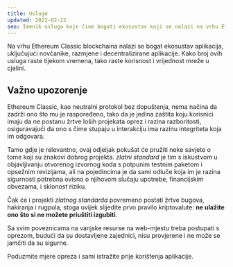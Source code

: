 ```yaml
---
title: Usluge
updated: 2022-02-22
seo: Imenik usluga koje čine bogati ekosustav koji se nalazi na vrhu Ethereum Classica, uključujući novčanike, razmjene i decentralizirane aplikacije.
---
```


Na vrhu Ethereum Classic blockchaina nalazi se bogat ekosustav aplikacija, uključujući novčanike, razmjene i decentralizirane aplikacije. Kako broj ovih usluga raste tijekom vremena, tako raste korisnost i vrijednost mreže u cjelini.

## Važno upozorenje

Ethereum Classic, kao neutralni protokol bez dopuštenja, nema načina da zadrži ono što mu je raspoređeno, tako da je jedina zaštita koju korisnici imaju da ne postanu žrtve loših projekata oprez i razina razboritosti, osiguravajući da ono s čime stupaju u interakciju ima razinu integriteta koja im odgovara.

Tamo gdje je relevantno, ovaj odjeljak pokušat će pružiti neke savjete o tome koji su znakovi dobrog projekta. _zlatni standard_ je tim s iskustvom u objavljivanju otvorenog izvornog koda s potpunim testnim paketom i opsežnim revizijama, ali na pojedincima je da sami odluče koja im je razina sigurnosti potrebna ovisno o njihovom slučaju upotrebe, financijskim obvezama, i sklonost riziku.

Čak će i projekti _zlatnog standarda_ povremeno postati žrtve bugova, hakiranja i rugpula, stoga uvijek slijedite prvo pravilo kriptovalute: **ne ulažite ono što si ne možete priuštiti izgubiti**.

Sa svim poveznicama na vanjske resurse na web-mjestu treba postupati s oprezom, budući da su dostavljene zajednici, nisu provjerene i ne može se jamčiti da su sigurne.

Poduzmite mjere opreza i sami istražite prije korištenja aplikacije.
